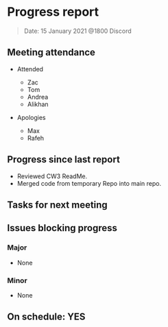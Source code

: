 <!-- File name must be Year-Month-Date.md
e.g. 2020-10-12.md -->

<!--One report per week Minimum!-->
# Progress report

> Date: 15 January 2021 @1800 Discord

<!--Names of those who attended the meeting, CSV-->
## Meeting attendance

- Attended
  - Zac
  - Tom
  - Andrea
  - Alikhan
  
- Apologies
  - Max
  - Rafeh
  
## Progress since last report
<!--What have you done ?-->
<!--Single line bullet point-->

- Reviewed CW3 ReadMe.
- Merged code from temporary Repo into main repo.
  
## Tasks for next meeting
<!--What will you do before the next?-->
<!--Single line bullet point-->

## Issues blocking progress

### Major

- None

### Minor

- None

<!--Pick one-->
<!--## On schedule: YES-->
<!--## On schedule: NO-->

## On schedule: YES